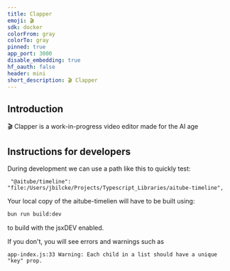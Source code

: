 ```yaml
---
title: Clapper
emoji: 🎬
sdk: docker
colorFrom: gray
colorTo: gray
pinned: true
app_port: 3000
disable_embedding: true
hf_oauth: false
header: mini
short_description: 🎬 Clapper
---
```


## Introduction

🎬 Clapper is a work-in-progress video editor made for the AI age

## Instructions for developers

During development we can use a path like this to quickly test:

```
 "@aitube/timeline": "file:/Users/jbilcke/Projects/Typescript_Libraries/aitube-timeline",
```

Your local copy of the aitube-timelien will have to be built using:

```bash
bun run build:dev
```

to build with the jsxDEV enabled.

If you don't, you will see errors and warnings such as

```
app-index.js:33 Warning: Each child in a list should have a unique "key" prop.
```

